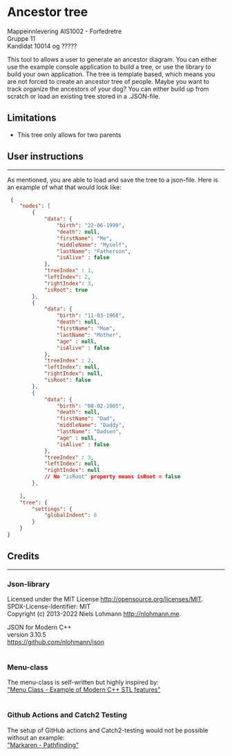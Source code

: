 # Ancestor tree
Mappeinnlevering AIS1002 - Forfedretre <br>
Gruppe 11 <br>
Kandidat 10014 og ?????

This tool to allows a user to generate an ancestor diagram. 
You can either use the example console application to build a tree, or 
use the library to build your own application. 
The tree is template based, which means you are not forced to create an ancestor tree of people. 
Maybe you want to track organize the ancestors of your dog?
You can either build up from scratch or load an existing tree stored in a .JSON-file. <br>

## Limitations
* This tree only allows for two parents
## User instructions

---

As mentioned, you are able to load and save the tree to a json-file. 
Here is an example of what that would look like:


``` json
 {
    "nodes": [
        {
            "data": {
                "birth": "22-06-1999",
                "death": null,
                "firstName": "Me",
                "middleName": "Myself",
                "lastName": "Fatherson",
                "isAlive" : false
            },
            "treeIndex" : 1,
            "leftIndex": 2,
            "rightIndex": 3,
            "isRoot": true
        },
        {
            "data": {
                "birth": "11-03-1968",
                "death": null,
                "firstName": "Mom",
                "lastName": "Mother",
                "age" : null,
                "isAlive" : false
            },
            "treeIndex" : 2,
            "leftIndex": null,
            "rightIndex": null,
            "isRoot": false
        },
        {
            "data": {
                "birth": "08-02-1965",
                "death": null,
                "firstName": "Dad",
                "middleName": "Daddy",
                "lastName": "Dadsen",
                "age" : null,
                "isAlive" : false
            },
            "treeIndex" : 3,
            "leftIndex": null,
            "rightIndex": null
            // No "isRoot" property means isRoot = false
        },
        
    ],
    "tree": {
        "settings": {
            "globalIndent": 8
        }
    }
}

```




## Credits

---
### Json-library
Licensed under the MIT License <http://opensource.org/licenses/MIT>. <br>
SPDX-License-Identifier: MIT <br>
Copyright (c) 2013-2022 Niels Lohmann <http://nlohmann.me>. 

JSON for Modern C++ <br>
version 3.10.5 <br>
https://github.com/nlohmann/json <br><br>

### Menu-class
The menu-class is self-written but highly inspired by: <br> 
["Menu Class - Example of Modern C++ STL features"](https://www.cppstories.com/2018/07/menu-cpp17-example/) <br><br>


### Github Actions and Catch2 Testing
The setup of GitHub actions and Catch2-testing would not be possible without an example: <br> 
["Markaren - Pathfinding"](https://github.com/AIS1002-OOP/Pathfinding) <br>



